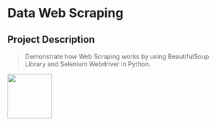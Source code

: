 # Data Web Scraping

## Project Description
> Demonstrate how Web Scraping works by using BeautifulSoup Library and Selenium Webdriver in Python.

<p align="left">
<img src="https://www.google.com/url?sa=i&url=https%3A%2F%2Fwww.mygreatlearning.com%2Facademy%2Flearn-for-free%2Fcourses%2Fbeautiful-soup&psig=AOvVaw1WUnI82L65txdfrmxO-gia&ust=1706506896244000&source=images&cd=vfe&opi=89978449&ved=0CBMQjRxqFwoTCIC5g92v_4MDFQAAAAAdAAAAABAE" width="100" height="100 border="10"/>
</p>
